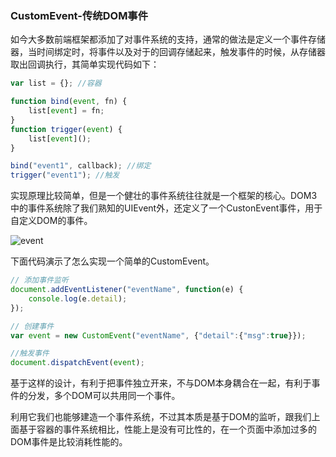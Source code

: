 ### CustomEvent-传统DOM事件

如今大多数前端框架都添加了对事件系统的支持，通常的做法是定义一个事件存储器，当时间绑定时，将事件以及对于的回调存储起来，触发事件的时候，从存储器取出回调执行，其简单实现代码如下：
```javascript
var list = {}; //容器

function bind(event, fn) {
    list[event] = fn;
}
function trigger(event) {
    list[event]();
}

bind("event1", callback); //绑定
trigger("event1"); //触发
```
实现原理比较简单，但是一个健壮的事件系统往往就是一个框架的核心。DOM3中的事件系统除了我们熟知的UIEvent外，还定义了一个CustonEvent事件，用于自定义DOM的事件。

![event](https://dvcs.w3.org/hg/dom3events/raw-file/tip/html/images/event-inheritance.svg)

下面代码演示了怎么实现一个简单的CustomEvent。
```javascript
// 添加事件监听
document.addEventListener("eventName", function(e) {
    console.log(e.detail);
});

// 创建事件
var event = new CustomEvent("eventName", {"detail":{"msg":true}});

//触发事件
document.dispatchEvent(event);
```
基于这样的设计，有利于把事件独立开来，不与DOM本身耦合在一起，有利于事件的分发，多个DOM可以共用同一个事件。

利用它我们也能够建造一个事件系统，不过其本质是基于DOM的监听，跟我们上面基于容器的事件系统相比，性能上是没有可比性的，在一个页面中添加过多的DOM事件是比较消耗性能的。
